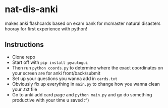 # nat-dis-anki

makes anki flashcards based on exam bank for mcmaster natural disasters  
hooray for first experience with python!

## Instructions
* Clone repo
* Start off with `pip install pyautogui`  
* Then run `python coords.py` to determine where the exact coordinates on your screen are for anki front/back/submit
* Set up your questions you wanna add in `cards.txt`  
* Obviously fix up everything in `main.py` to change how you wanna clean your .txt file
* Go to anki add card page and `python main.py` and go do something productive with your time u saved :^)
